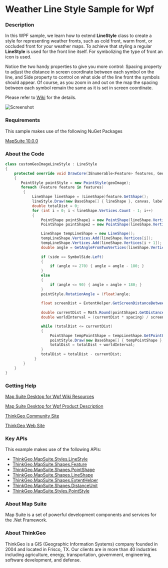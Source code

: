 # Weather Line Style Sample for Wpf

### Description

In this WPF sample, we learn how to extend **LineStyle** class to create a style for representing weather fronts, such as cold front, warm front, or occluded front for your weather maps. To achieve that styling a regular **LineStyle** is used for the front line itself. For symbolizing the type of front an icon is used. 

Notice the two handy properties to give you more control: Spacing property to adjust the distance in screen coordinate between each symbol on the line, and Side property to control on what side of the line front the symbols should appear. Of course, as you zoom in and out on the map the spacing between each symbol remain the same as it is set in screen coordinate.              

Please refer to [Wiki](http://wiki.thinkgeo.com/wiki/map_suite_desktop_for_wpf) for the details.

![Screenshot](https://gitlab.com/thinkgeo/public/thinkgeo-desktop-maps/-/raw/support/v10/samples/wpf/WeatherLineStyleSample/ScreenShot.png)

### Requirements

This sample makes use of the following NuGet Packages

[MapSuite 10.0.0](https://www.nuget.org/packages?q=ThinkGeo)

### About the Code
```csharp
class customGeoImageLineStyle : LineStyle
{
    protected override void DrawCore(IEnumerable<Feature> features, GeoCanvas canvas, System.Collections.ObjectModel.Collection<SimpleCandidate> labelsInThisLayer, System.Collections.ObjectModel.Collection<SimpleCandidate> labelsInAllLayers)
    {
       PointStyle pointStyle = new PointStyle(geoImage);
       foreach (Feature feature in features)
        {
            LineShape lineShape = (LineShape)feature.GetShape();
            lineStyle.Draw(new BaseShape[] { lineShape }, canvas, labelsInThisLayer, labelsInAllLayers);
            double totalDist = 0;
            for (int i = 0; i < lineShape.Vertices.Count - 1; i++)
            {
                PointShape pointShape1 = new PointShape(lineShape.Vertices[i]);
                PointShape pointShape2 = new PointShape(lineShape.Vertices[i + 1]);

                LineShape tempLineShape = new LineShape();
                tempLineShape.Vertices.Add(lineShape.Vertices[i]);
                tempLineShape.Vertices.Add(lineShape.Vertices[i + 1]);
                double angle = GetAngleFromTwoVertices(lineShape.Vertices[i], lineShape.Vertices[i + 1]);
                
                if (side == SymbolSide.Left)
                {
                    if (angle >= 270) { angle = angle - 180; }
                }
                else
                {
                    if (angle <= 90) { angle = angle + 180; }
                }
                pointStyle.RotationAngle = (float)angle;
               
                float screenDist = ExtentHelper.GetScreenDistanceBetweenTwoWorldPoints(canvas.CurrentWorldExtent, pointShape1, 
                                                                                    pointShape2, canvas.Width, canvas.Height);
                double currentDist = Math.Round(pointShape1.GetDistanceTo(pointShape2, canvas.MapUnit, DistanceUnit.Meter), 2);
                double worldInterval = (currentDist * spacing) / screenDist;

                while (totalDist <= currentDist)
                {
                    PointShape tempPointShape = tempLineShape.GetPointOnALine(StartingPoint.FirstPoint, totalDist, canvas.MapUnit, DistanceUnit.Meter);
                    pointStyle.Draw(new BaseShape[] { tempPointShape }, canvas, labelsInThisLayer, labelsInAllLayers);
                    totalDist = totalDist + worldInterval;
                }
                totalDist = totalDist - currentDist;
             }
        }
    }
}
```
### Getting Help

[Map Suite Desktop for Wpf Wiki Resources](http://wiki.thinkgeo.com/wiki/map_suite_desktop_for_wpf)

[Map Suite Desktop for Wpf Product Description](https://thinkgeo.com/ui-controls#desktop-platforms)

[ThinkGeo Community Site](http://community.thinkgeo.com/)

[ThinkGeo Web Site](http://www.thinkgeo.com)

### Key APIs
This example makes use of the following APIs:

- [ThinkGeo.MapSuite.Styles.LineStyle](http://wiki.thinkgeo.com/wiki/api/thinkgeo.mapsuite.styles.linestyle)
- [ThinkGeo.MapSuite.Shapes.Feature](http://wiki.thinkgeo.com/wiki/api/thinkgeo.mapsuite.shapes.feature)
- [ThinkGeo.MapSuite.Shapes.PointShape](http://wiki.thinkgeo.com/wiki/api/thinkgeo.mapsuite.shapes.pointshape)
- [ThinkGeo.MapSuite.Shapes.LineShape](http://wiki.thinkgeo.com/wiki/api/thinkgeo.mapsuite.shapes.lineshape)
- [ThinkGeo.MapSuite.Shapes.ExtentHelper](http://wiki.thinkgeo.com/wiki/api/thinkgeo.mapsuite.shapes.extenthelper)
- [ThinkGeo.MapSuite.Shapes.DistanceUnit](http://wiki.thinkgeo.com/wiki/api/thinkgeo.mapsuite.shapes.distanceunit)
- [ThinkGeo.MapSuite.Styles.PointStyle](http://wiki.thinkgeo.com/wiki/api/thinkgeo.mapsuite.styles.pointstyle)

### About Map Suite
Map Suite is a set of powerful development components and services for the .Net Framework.

### About ThinkGeo
ThinkGeo is a GIS (Geographic Information Systems) company founded in 2004 and located in Frisco, TX. Our clients are in more than 40 industries including agriculture, energy, transportation, government, engineering, software development, and defense.
